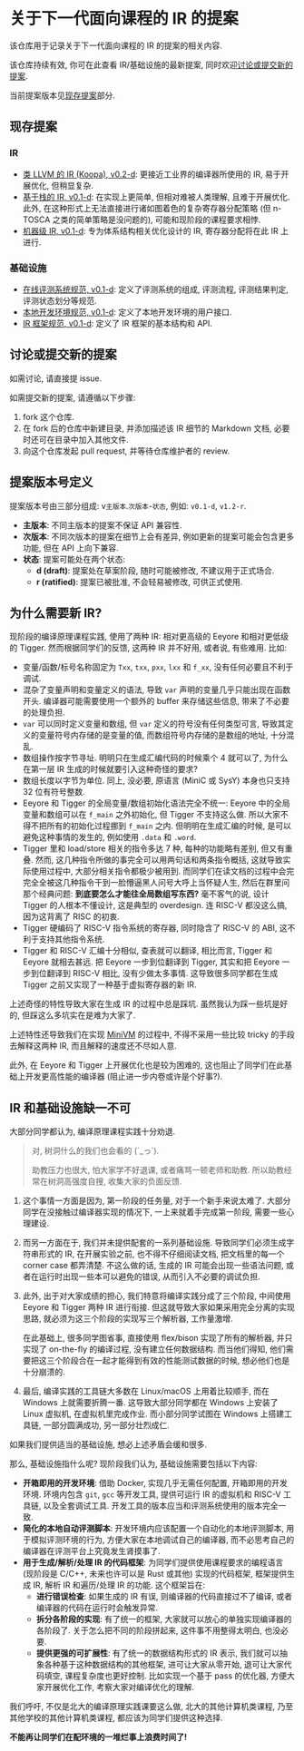# 关于下一代面向课程的 IR 的提案

该仓库用于记录关于下一代面向课程的 IR 的提案的相关内容.

该仓库持续有效, 你可在此查看 IR/基础设施的最新提案, 同时欢迎[讨论或提交新的提案](#讨论或提交新的提案).

当前提案版本见[现存提案](#现存提案)部分.

## 现存提案

### IR

* [类 LLVM 的 IR (Koopa), v0.2-d](/ir/llvm-like): 更接近工业界的编译器所使用的 IR, 易于开展优化, 但稍显复杂.
* [基于栈的 IR, v0.1-d](/ir/stack): 在实现上更简单, 但相对难被人类理解, 且难于开展优化. 此外, 在这种形式上无法直接进行诸如图着色的复杂寄存器分配策略 (但 n-TOSCA 之类的简单策略是没问题的), 可能和现阶段的课程要求相悖.
* [机器级 IR, v0.1-d](ir/machine): 专为体系结构相关优化设计的 IR, 寄存器分配将在此 IR 上进行.

### 基础设施

* [在线评测系统规范, v0.1-d](/infrastructure/oj): 定义了评测系统的组成, 评测流程, 评测结果判定, 评测状态划分等规范.
* [本地开发环境规范, v0.1-d](/infrastructure/env): 定义了本地开发环境的用户接口.
* [IR 框架规范, v0.1-d](/infrastructure/framework): 定义了 IR 框架的基本结构和 API.

## 讨论或提交新的提案

如需讨论, 请直接提 issue.

如需提交新的提案, 请遵循以下步骤:

1. fork 这个仓库.
2. 在 fork 后的仓库中新建目录, 并添加描述该 IR 细节的 Markdown 文档, 必要时还可在目录中加入其他文件.
3. 向这个仓库发起 pull request, 并等待仓库维护者的 review.

## 提案版本号定义

提案版本号由三部分组成: v`主版本`.`次版本`-`状态`, 例如: `v0.1-d`, `v1.2-r`.

* **主版本**: 不同主版本的提案不保证 API 兼容性.
* **次版本**: 不同次版本的提案在细节上会有差异, 例如更新的提案可能会包含更多功能, 但在 API 上向下兼容.
* **状态**: 提案可能处在两个状态:
  * **d (draft)**: 提案处在草案阶段, 随时可能被修改, 不建议用于正式场合.
  * **r (ratified)**: 提案已被批准, 不会轻易被修改, 可供正式使用.

## 为什么需要新 IR?

现阶段的编译原理课程实践, 使用了两种 IR: 相对更高级的 Eeyore 和相对更低级的 Tigger. 然而根据同学们的反馈, 这两种 IR 并不好用, 或者说, 有些难用. 比如:

* 变量/函数/标号名称固定为 `Txx`, `txx`, `pxx`, `lxx` 和 `f_xx`, 没有任何必要且不利于调试.
* 混杂了变量声明和变量定义的语法, 导致 `var` 声明的变量几乎只能出现在函数开头. 编译器可能需要使用一个额外的 buffer 来存储这些信息, 带来了不必要的处理负担.
* `var` 可以同时定义变量和数组, 但 `var` 定义的符号没有任何类型可言, 导致其定义的变量符号内存储的是变量的值, 而数组符号内存储的是数组的地址, 十分混乱.
* 数组操作按字节寻址. 明明只在生成汇编代码的时候乘个 4 就可以了, 为什么在第一层 IR 生成的时候就要引入这种奇怪的要求?
* 数组长度以字节为单位. 同上, 没必要, 原语言 (MiniC 或 SysY) 本身也只支持 32 位有符号整数.
* Eeyore 和 Tigger 的全局变量/数组初始化语法完全不统一: Eeyore 中的全局变量和数组可以在 `f_main` 之外初始化, 但 Tigger 不支持这么做. 所以大家不得不把所有的初始化过程挪到 `f_main` 之内. 但明明在生成汇编的时候, 是可以避免这种事情的发生的, 例如使用 `.data` 和 `.word`.
* Tigger 里和 load/store 相关的指令多达 7 种, 每种的功能略有差别, 但又有重叠. 然而, 这几种指令所做的事完全可以用两句话和两条指令概括, 这就导致实际使用过程中, 大部分相关指令都极少被用到. 而同学们在读文档的过程中会完完全全被这几种指令干到一脸懵逼黑人问号大呼上当怀疑人生, 然后在群里问那个经典问题: **到底要怎么才能往全局数组写东西?** 毫不客气的说, 设计 Tigger 的人根本不懂设计, 这是典型的 overdesign. 连 RISC-V 都没这么搞, 因为这背离了 RISC 的初衷.
* Tigger 硬编码了 RISC-V 指令系统的寄存器, 同时隐含了 RISC-V 的 ABI, 这不利于支持其他指令系统.
* Tigger 和 RISC-V 汇编十分相似, 查表就可以翻译, 相比而言, Tigger 和 Eeyore 就相去甚远. 把 Eeyore 一步到位翻译到 Tigger, 其实和把 Eeyore 一步到位翻译到 RISC-V 相比, 没有少做太多事情. 这导致很多同学都在生成 Tigger 之前又实现了一种基于虚拟寄存器的新 IR.

上述奇怪的特性导致大家在生成 IR 的过程中总是踩坑. 虽然我认为踩一些坑是好的, 但踩这么多坑实在是难为大家了.

上述特性还导致我们在实现 [MiniVM](https://github.com/pku-minic/MiniVM) 的过程中, 不得不采用一些比较 tricky 的手段去解释这两种 IR, 而且解释的速度还不尽如人意.

此外, 在 Eeyore 和 Tigger 上开展优化也是较为困难的, 这也阻止了同学们在此基础上开发更高性能的编译器 (阻止进一步内卷或许是个好事?).

## IR 和基础设施缺一不可

大部分同学都认为, 编译原理课程实践十分劝退.

> 对, 树洞什么的我们也会看的 (´_っ`).
>
> 助教压力也很大, 怕大家学不好退课, 或者痛骂一顿老师和助教. 所以助教经常在树洞高强度自搜, 收集大家的负面反馈.

1. 这个事情一方面是因为, 第一阶段的任务量, 对于一个新手来说太难了. 大部分同学在没接触过编译器实现的情况下, 一上来就着手完成第一阶段, 需要一些心理建设.

2. 而另一方面在于, 我们并未提供配套的一系列基础设施. 导致同学们必须生成字符串形式的 IR, 在开展实验之前, 也不得不仔细阅读文档, 把文档里的每一个 corner case 都弄清楚. 不这么做的话, 生成的 IR 可能会出现一些语法问题, 或者在运行时出现一些本可以避免的错误, 从而引入不必要的调试负担.

3. 此外, 出于对大家成绩的担心, 我们特意将编译实践分成了三个阶段, 中间使用 Eeyore 和 Tigger 两种 IR 进行衔接. 但这就导致大家如果采用完全分离的实现思路, 就必须为这三个阶段的实现写三个解析器, 工作量激增.

    在此基础上, 很多同学图省事, 直接使用 flex/bison 实现了所有的解析器, 并只实现了 on-the-fly 的编译过程, 没有建立任何数据结构. 而当他们得知, 他们需要把这三个阶段合在一起才能得到有效的性能测试数据的时候, 想必他们也是十分崩溃的.

4. 最后, 编译实践的工具链大多数在 Linux/macOS 上用着比较顺手, 而在 Windows 上就需要折腾一番. 这导致大部分同学都在 Windows 上安装了 Linux 虚拟机, 在虚拟机里完成作业. 而小部分同学试图在 Windows 上搭建工具链, 一部分圆满成功, 另一部分壮烈成仁.

如果我们提供适当的基础设施, 想必上述矛盾会缓和很多.

那么, 基础设施指什么呢? 现阶段我们认为, 基础设施需要包括以下内容:

* **开箱即用的开发环境**: 借助 Docker, 实现几乎无需任何配置, 开箱即用的开发环境. 环境内包含 `git`, `gcc` 等开发工具, 提供可运行 IR 的虚拟机和 RISC-V 工具链, 以及全套调试工具. 开发工具的版本应当和评测系统使用的版本完全一致.
* **简化的本地自动评测脚本**: 开发环境内应该配置一个自动化的本地评测脚本, 用于模拟评测环境的行为, 方便大家在本地调试自己的编译器, 而不必思考自己的编译器在评测平台上究竟发生肾摸事了.
* **用于生成/解析/处理 IR 的代码框架**: 为同学们提供使用课程要求的编程语言 (现阶段是 C/C++, 未来也许可以是 Rust 或其他) 实现的代码框架, 框架提供生成 IR, 解析 IR 和遍历/处理 IR 的功能. 这个框架旨在:
  * **进行错误检查**: 如果生成的 IR 有误, 则编译器的代码直接过不了编译, 或者编译器的代码在运行时会触发异常.
  * **拆分各阶段的实现**: 有了统一的框架, 大家就可以放心的单独实现编译器的各阶段了. 关于怎么把不同的阶段拼起来, 这件事不用整得太明白, 也没必要.
  * **提供更强的可扩展性**: 有了统一的数据结构形式的 IR 表示, 我们就可以抽象各种基于这种数据结构的其他框架, 进可让大家从零开始, 退可让大家代码填空, 课程复杂度也更好控制. 比如实现一个基于 pass 的优化器, 方便大家开展优化工作, 考察大家对编译优化的理解.

我们呼吁, 不仅是北大的编译原理实践课要这么做, 北大的其他计算机类课程, 乃至其他学校的其他计算机类课程, 都应该为同学们提供这种选择.

**不能再让同学们在配环境的一堆烂事上浪费时间了!**
